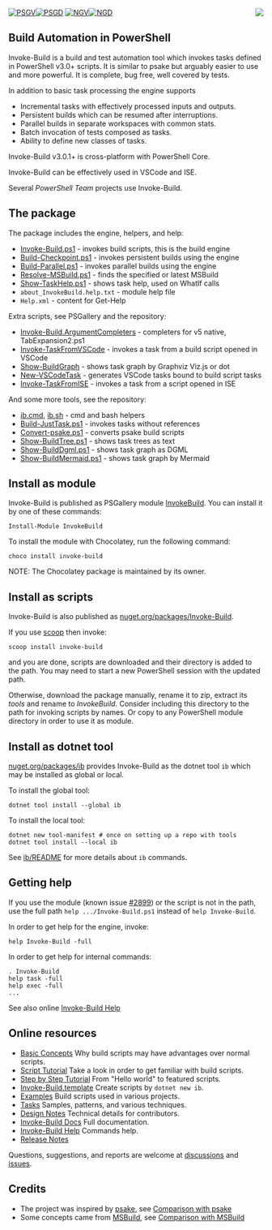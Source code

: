 
[![PSGV](https://img.shields.io/powershellgallery/v/InvokeBuild)![PSGD](https://img.shields.io/powershellgallery/dt/InvokeBuild)](https://www.powershellgallery.com/packages/InvokeBuild)
[![NGV](https://img.shields.io/nuget/v/Invoke-Build)![NGD](https://img.shields.io/nuget/dt/Invoke-Build)](https://www.nuget.org/packages/Invoke-Build)
<img src="https://raw.githubusercontent.com/nightroman/Invoke-Build/main/ib.png" align="right"/>

## Build Automation in PowerShell

Invoke-Build is a build and test automation tool which invokes tasks defined in
PowerShell v3.0+ scripts. It is similar to psake but arguably easier to use and
more powerful. It is complete, bug free, well covered by tests.

In addition to basic task processing the engine supports

- Incremental tasks with effectively processed inputs and outputs.
- Persistent builds which can be resumed after interruptions.
- Parallel builds in separate workspaces with common stats.
- Batch invocation of tests composed as tasks.
- Ability to define new classes of tasks.

Invoke-Build v3.0.1+ is cross-platform with PowerShell Core.

Invoke-Build can be effectively used in VSCode and ISE.

Several *PowerShell Team* projects use Invoke-Build.

## The package

The package includes the engine, helpers, and help:

- [Invoke-Build.ps1](https://github.com/nightroman/Invoke-Build/blob/main/Invoke-Build.ps1) - invokes build scripts, this is the build engine
- [Build-Checkpoint.ps1](https://github.com/nightroman/Invoke-Build/blob/main/Build-Checkpoint.ps1) - invokes persistent builds using the engine
- [Build-Parallel.ps1](https://github.com/nightroman/Invoke-Build/blob/main/Build-Parallel.ps1) - invokes parallel builds using the engine
- [Resolve-MSBuild.ps1](https://github.com/nightroman/Invoke-Build/blob/main/Resolve-MSBuild.ps1) - finds the specified or latest MSBuild
- [Show-TaskHelp.ps1](https://github.com/nightroman/Invoke-Build/blob/main/Show-TaskHelp.ps1) - shows task help, used on WhatIf calls
- `about_InvokeBuild.help.txt` - module help file
- `Help.xml` - content for Get-Help

Extra scripts, see PSGallery and the repository:

- [Invoke-Build.ArgumentCompleters](https://www.powershellgallery.com/packages/Invoke-Build.ArgumentCompleters) - completers for v5 native, TabExpansion2.ps1
- [Invoke-TaskFromVSCode](https://www.powershellgallery.com/packages/Invoke-TaskFromVSCode) - invokes a task from a build script opened in VSCode
- [Show-BuildGraph](https://www.powershellgallery.com/packages/Show-BuildGraph) - shows task graph by Graphviz Viz.js or dot
- [New-VSCodeTask](https://www.powershellgallery.com/packages/New-VSCodeTask) - generates VSCode tasks bound to build script tasks
- [Invoke-TaskFromISE](https://www.powershellgallery.com/packages/Invoke-TaskFromISE) - invokes a task from a script opened in ISE

And some more tools, see the repository:

- [ib.cmd](https://github.com/nightroman/Invoke-Build/blob/main/ib.cmd), [ib.sh](https://github.com/nightroman/Invoke-Build/blob/main/ib.sh) - cmd and bash helpers
- [Build-JustTask.ps1](https://github.com/nightroman/Invoke-Build/blob/main/Build-JustTask.ps1) - invokes tasks without references
- [Convert-psake.ps1](https://github.com/nightroman/Invoke-Build/blob/main/Convert-psake.ps1) - converts psake build scripts
- [Show-BuildTree.ps1](https://github.com/nightroman/Invoke-Build/blob/main/Show-BuildTree.ps1) - shows task trees as text
- [Show-BuildDgml.ps1](https://github.com/nightroman/Invoke-Build/blob/main/Show-BuildDgml.ps1) - shows task graph as DGML
- [Show-BuildMermaid.ps1](https://github.com/nightroman/Invoke-Build/blob/main/Show-BuildMermaid.ps1) - shows task graph by Mermaid

## Install as module

Invoke-Build is published as PSGallery module [InvokeBuild](https://www.powershellgallery.com/packages/InvokeBuild).
You can install it by one of these commands:

    Install-Module InvokeBuild

To install the module with Chocolatey, run the following command:

    choco install invoke-build

NOTE: The Chocolatey package is maintained by its owner.

## Install as scripts

Invoke-Build is also published as [nuget.org/packages/Invoke-Build](https://www.nuget.org/packages/Invoke-Build).

If you use [scoop](https://github.com/lukesampson/scoop) then invoke:

    scoop install invoke-build

and you are done, scripts are downloaded and their directory is added to the
path. You may need to start a new PowerShell session with the updated path.

Otherwise, download the package manually, rename it to zip, extract its *tools*
and rename to *InvokeBuild*. Consider including this directory to the path for
invoking scripts by names. Or copy to any PowerShell module directory in order
to use it as module.

## Install as dotnet tool

[nuget.org/packages/ib](https://www.nuget.org/packages/ib) provides Invoke-Build
as the dotnet tool `ib` which may be installed as global or local.

To install the global tool:

    dotnet tool install --global ib

To install the local tool:

    dotnet new tool-manifest # once on setting up a repo with tools
    dotnet tool install --local ib

See [ib/README](https://github.com/nightroman/Invoke-Build/blob/main/ib/README.md) for more details about `ib` commands.

## Getting help

[#2899]: https://github.com/PowerShell/PowerShell/issues/2899

If you use the module (known issue [#2899]) or the script is not in the path,
use the full path `help .../Invoke-Build.ps1` instead of `help Invoke-Build`.

In order to get help for the engine, invoke:

    help Invoke-Build -full

In order to get help for internal commands:

    . Invoke-Build
    help task -full
    help exec -full
    ...

See also online [Invoke-Build Help](https://github.com/nightroman/Invoke-Build/blob/main/Docs/help/README.md)

## Online resources

- [Basic Concepts](https://github.com/nightroman/Invoke-Build/blob/main/Docs/Concepts.md) Why build scripts may have advantages over normal scripts.
- [Script Tutorial](https://github.com/nightroman/Invoke-Build/blob/main/Docs/Script-Tutorial.md) Take a look in order to get familiar with build scripts.
- [Step by Step Tutorial](https://github.com/nightroman/Invoke-Build/tree/main/Tasks/01-step-by-step-tutorial) From "Hello world" to featured scripts.
- [Invoke-Build.template](https://github.com/nightroman/Invoke-Build.template) Create scripts by `dotnet new ib`.
- [Examples](https://github.com/nightroman/Invoke-Build/blob/main/Docs/Build-Scripts-in-Projects.md) Build scripts used in various projects.
- [Tasks](https://github.com/nightroman/Invoke-Build/tree/main/Tasks) Samples, patterns, and various techniques.
- [Design Notes](https://github.com/nightroman/Invoke-Build/blob/main/Docs/Design-Notes.md) Technical details for contributors.
- [Invoke-Build Docs](https://github.com/nightroman/Invoke-Build/blob/main/Docs/README.md) Full documentation.
- [Invoke-Build Help](https://github.com/nightroman/Invoke-Build/blob/main/Docs/help/README.md) Commands help.
- [Release Notes](https://github.com/nightroman/Invoke-Build/blob/main/Release-Notes.md)

[discussions]: https://github.com/nightroman/Invoke-Build/discussions
[issues]: https://github.com/nightroman/Invoke-Build/issues

Questions, suggestions, and reports are welcome at [discussions] and [issues].

## Credits

- The project was inspired by [psake](https://github.com/psake/psake),
    see [Comparison with psake](https://github.com/nightroman/Invoke-Build/blob/main/Docs/Comparison-with-psake.md)
- Some concepts came from [MSBuild](https://github.com/Microsoft/msbuild),
    see [Comparison with MSBuild](https://github.com/nightroman/Invoke-Build/blob/main/Docs/Comparison-with-MSBuild.md)
